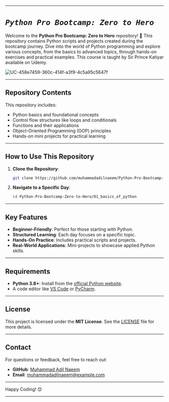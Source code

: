 
------

# ***`Python Pro Bootcamp: Zero to Hero`***

Welcome to the **Python Pro Bootcamp: Zero to Hero** repository! 🚀 This repository contains Python scripts and projects created during the bootcamp journey. Dive into the world of Python programming and explore various concepts, from the basics to advanced topics, through hands-on exercises and practical examples. This course is taught by Sir Prince Katiyar available on Udemy. 

![UC-458e7459-360c-414f-a3f9-4c5a95c5647f](https://github.com/user-attachments/assets/ea792352-5775-4d16-a77d-5eac78ff2338)


---

## **Repository Contents**

This repository includes:

- Python basics and foundational concepts
- Control flow structures like loops and conditionals
- Functions and their applications
- Object-Oriented Programming (OOP) principles
- Hands-on mini projects for practical learning

---

## How to Use This Repository

1. **Clone the Repository**:
   ```bash
   git clone https://github.com/muhammadadilnaeem/Python-Pro-Bootcamp-Zero-to-Hero.git
   ```

2. **Navigate to a Specific Day**:
   ```bash
   cd Python-Pro-Bootcamp-Zero-to-Hero/01_basics_of_python
   ```

---

## **Key Features**

- **Beginner-Friendly**: Perfect for those starting with Python.
- **Structured Learning**: Each day focuses on a specific topic.
- **Hands-On Practice**: Includes practical scripts and projects.
- **Real-World Applications**: Mini-projects to showcase applied Python skills.

---

## **Requirements**

- **Python 3.8+**: Install from the [official Python website](https://www.python.org/downloads/).
- A code editor like [VS Code](https://code.visualstudio.com/) or [PyCharm](https://www.jetbrains.com/pycharm/).

---

## **License**

This project is licensed under the **MIT License**. See the [LICENSE](https://github.com/muhammadadilnaeem/Python-Pro-Bootcamp-Zero-to-Hero/blob/main/LICENSE) file for more details.

---

## **Contact**

For questions or feedback, feel free to reach out:

- **GitHub**: [Muhammad Adil Naeem](https://github.com/muhammadadilnaeem)
- **Email**: [muhammadadilnaeem@example.com](mailto:muhammadadilnaeem@example.com)

---

Happy Coding! 😊



------
